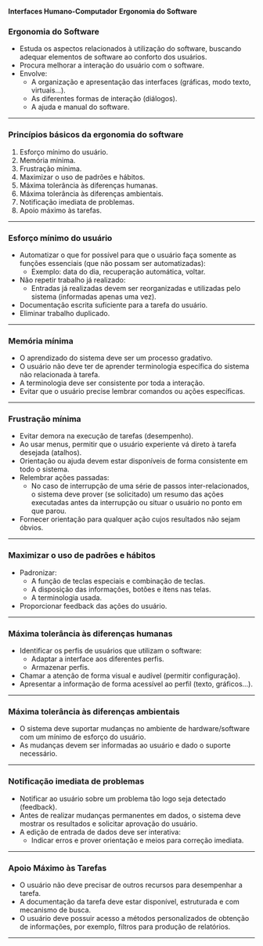 
**Interfaces Humano-Computador**
**Ergonomia do Software**

### Ergonomia do Software
- Estuda os aspectos relacionados à utilização do software, buscando adequar elementos de software ao conforto dos usuários.
- Procura melhorar a interação do usuário com o software.
- Envolve:
  - A organização e apresentação das interfaces (gráficas, modo texto, virtuais…).
  - As diferentes formas de interação (diálogos).
  - A ajuda e manual do software.

---

### Princípios básicos da ergonomia do software
1. Esforço mínimo do usuário.
2. Memória mínima.
3. Frustração mínima.
4. Maximizar o uso de padrões e hábitos.
5. Máxima tolerância às diferenças humanas.
6. Máxima tolerância às diferenças ambientais.
7. Notificação imediata de problemas.
8. Apoio máximo às tarefas.

---

### Esforço mínimo do usuário
- Automatizar o que for possível para que o usuário faça somente as funções essenciais (que não possam ser automatizadas):
  - Exemplo: data do dia, recuperação automática, voltar.
- Não repetir trabalho já realizado:
  - Entradas já realizadas devem ser reorganizadas e utilizadas pelo sistema (informadas apenas uma vez).
- Documentação escrita suficiente para a tarefa do usuário.
- Eliminar trabalho duplicado.

---

### Memória mínima
- O aprendizado do sistema deve ser um processo gradativo.
- O usuário não deve ter de aprender terminologia específica do sistema não relacionada à tarefa.
- A terminologia deve ser consistente por toda a interação.
- Evitar que o usuário precise lembrar comandos ou ações específicas.

---

### Frustração mínima
- Evitar demora na execução de tarefas (desempenho).
- Ao usar menus, permitir que o usuário experiente vá direto à tarefa desejada (atalhos).
- Orientação ou ajuda devem estar disponíveis de forma consistente em todo o sistema.
- Relembrar ações passadas:
  - No caso de interrupção de uma série de passos inter-relacionados, o sistema deve prover (se solicitado) um resumo das ações executadas antes da interrupção ou situar o usuário no ponto em que parou.
- Fornecer orientação para qualquer ação cujos resultados não sejam óbvios.

---

### Maximizar o uso de padrões e hábitos
- Padronizar:
  - A função de teclas especiais e combinação de teclas.
  - A disposição das informações, botões e itens nas telas.
  - A terminologia usada.
- Proporcionar feedback das ações do usuário.

---

### Máxima tolerância às diferenças humanas
- Identificar os perfis de usuários que utilizam o software:
  - Adaptar a interface aos diferentes perfis.
  - Armazenar perfis.
- Chamar a atenção de forma visual e audível (permitir configuração).
- Apresentar a informação de forma acessível ao perfil (texto, gráficos...).

---

### Máxima tolerância às diferenças ambientais
- O sistema deve suportar mudanças no ambiente de hardware/software com um mínimo de esforço do usuário.
- As mudanças devem ser informadas ao usuário e dado o suporte necessário.

---

### Notificação imediata de problemas
- Notificar ao usuário sobre um problema tão logo seja detectado (feedback).
- Antes de realizar mudanças permanentes em dados, o sistema deve mostrar os resultados e solicitar aprovação do usuário.
- A edição de entrada de dados deve ser interativa:
  - Indicar erros e prover orientação e meios para correção imediata.

---

### Apoio Máximo às Tarefas
- O usuário não deve precisar de outros recursos para desempenhar a tarefa.
- A documentação da tarefa deve estar disponível, estruturada e com mecanismo de busca.
- O usuário deve possuir acesso a métodos personalizados de obtenção de informações, por exemplo, filtros para produção de relatórios.

---
